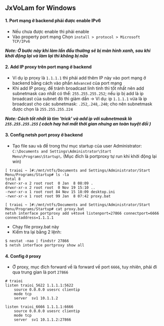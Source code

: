 ## JxVoLam for Windows

#### 1. Port mạng ở backend phải được enable IPv6
 - Nếu chưa được enable thì phải enable
 - Vào property port mạng Chọn `install > protocol > Microsoft TCP/IPv6`

 ***Note: Ở bước này khi làm lần đầu thường sẽ bị màn hình xanh, sau khi khởi động lại và làm lại thì không bị nữa***

#### 2. Add IP proxy trên port mạng ở backend
 - Ví dụ ip proxy là `1.1.1.1` thì phải add thêm IP này vào port mạng ở backend bằng cách vào phần `Advanced` của port mạng
 - Khi add IP proxy, để tránh broadcast linh tinh thì tốt nhất nên add subnetmask cao nhất có thể: `255.255.255.252`; nếu ip bị add là ip broadcast của subnet đó thì giảm dần -> Ví dụ: ip `1.1.1.1` vừa là ip broadcast cho các subnetmask: `.252`,`.248`,`.240`; cho nên subnetmask được chọn là `255.255.255.224`

 ***Note: Cách tốt nhất là tìm 'trick' và add ip với subnetmask là `255.255.255.255` ( cách hay hơi mất thời gian nhưng an toàn tuyệt đối )***

#### 3. Config netsh port proxy ở backend
- Tạo file sau và để trong thư mục startup của user Administrator: `C:\Documents and Settings\Administrator\Start Menu\Programs\Startup\`. (Mục đích là portproxy tự run khi khởi động lại win)
```
[ traioi ~ ]#:/mnt/ntfs/Documents and Settings/Administrator/Start Menu/Programs/Startup# ls -la
total 8
drwxr-xr-x 2 root root  0 Jan  8 08:09 .
drwxr-xr-x 2 root root  0 Nov 19 15:10 ..
-rwxr-xr-x 1 root root 84 Nov 15 18:09 desktop.ini
-rwxr-xr-x 1 root root 99 Jan  8 07:42 proxy.bat
```
```
[ traioi ~ ]#:/mnt/ntfs/Documents and Settings/Administrator/Start Menu/Programs/Startup# cat proxy.bat
netsh interface portproxy add v4tov4 listenport=27866 connectport=6666 connectaddress=1.1.1.1
```

- Chạy file proxy.bat này
- Kiểm tra lại bằng 2 lệnh:
```
$ nestat -nao | findstr 27866
$ netsh interface portproxy show all
```

#### 4. Config ở proxy
- Ở proxy, mục đích forward về là forward về port `6666`, tuy nhiên, phải đi qua trung gian là port `27866`

```
# traioi
listen traioi_5622 1.1.1.1:5622
	source 0.0.0.0 usesrc clientip
	mode tcp
	server	sv1	10.1.1.2

listen traioi_6666 1.1.1.1:6666
	source 0.0.0.0 usesrc clientip
	mode tcp
	server	sv1	10.1.1.2:27866
```
